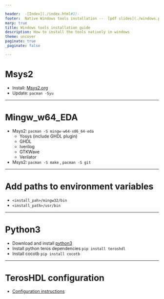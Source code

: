 ```yaml
---

header:  -[Index](./index.html#1)-
footer:  Native Windows tools installation --  [pdf slides](./windows.pdf)  -- [TerosHDLdoc](https://terostechnology.github.io)
marp: true
title: Windows tools installation guide
description: How to install the tools natively in windows
theme: uncover
paginate: true
_paginate: false

---
```


# Msys2
- Install: [Msys2.org](https://www.msys2.org/)
- Update: `pacman -Syu`

---

# Mingw_w64_EDA
- Msys2: `pacman -S mingw-w64-x86_64-eda`
  + Yosys (include GHDL plugin)
  + GHDL
  + Iverilog
  + GTKWave
  + Verilator
- Msys2: `pacman -S make` , `pacman -S git`

---

# Add paths to environment variables

- `<install_pah>/mingw32/bin`
- `<install_path>/usr/bin`

---

# Python3

- Download and install [python3](https://www.python.org/downloads/windows/)
- Install python teros dependencies `pip install teroshdl`
- Install cocotb `pip install cocotb`

---

# TerosHDL configuration

- [Configuration instructions](https://terostechnology.github.io/terosHDLdoc/docs/getting_started/configuration)